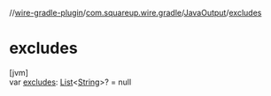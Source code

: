 //[wire-gradle-plugin](../../../index.md)/[com.squareup.wire.gradle](../index.md)/[JavaOutput](index.md)/[excludes](excludes.md)

# excludes

[jvm]\
var [excludes](excludes.md): [List](https://kotlinlang.org/api/latest/jvm/stdlib/kotlin.collections/-list/index.html)&lt;[String](https://kotlinlang.org/api/latest/jvm/stdlib/kotlin/-string/index.html)&gt;? = null
